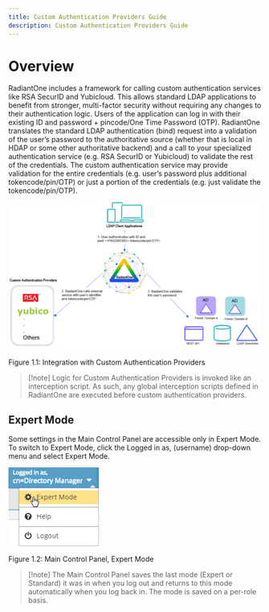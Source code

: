 ```yaml
---
title: Custom Authentication Providers Guide
description: Custom Authentication Providers Guide
---
```


# Overview

RadiantOne includes a framework for calling custom authentication services like RSA SecurID and Yubicloud. This allows standard LDAP applications to benefit from stronger, multi-factor security without requiring any changes to their authentication logic. Users of the application can log in with their existing ID and password + pincode/One Time Password (OTP). RadiantOne translates the standard LDAP authentication (bind) request into a validation of the user’s password to the authoritative source (whether that is local in HDAP or some other authoritative backend) and a call to your specialized authentication service (e.g. RSA SecurID or Yubicloud) to validate the rest of the credentials. The custom authentication service may provide validation for the entire credentials (e.g. user’s password plus additional tokencode/pin/OTP) or just a portion of the credentials (e.g. just validate the tokencode/pin/OTP).

![An image showing ](Media/Image1.1.jpg)
 
Figure 1.1: Integration with Custom Authentication Providers

>[!note] Logic for Custom Authentication Providers is invoked like an interception script. As such, any global interception scripts defined in RadiantOne are executed before custom authentication providers.

## Expert Mode

Some settings in the Main Control Panel are accessible only in Expert Mode. To switch to Expert Mode, click the Logged in as, (username) drop-down menu and select Expert Mode. 

![An image showing ](Media/expert-mode.jpg)
 
Figure 1.2: Main Control Panel, Expert Mode

>[!note] The Main Control Panel saves the last mode (Expert or Standard) it was in when you log out and returns to this mode automatically when you log back in. The mode is saved on a per-role basis.
